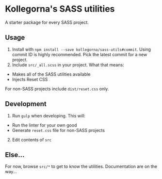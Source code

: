 # Kollegorna's SASS utilities

A starter package for every SASS project.

## Usage

1. Install with `npm install --save kollegorna/sass-utils#commit`. Using commit ID is highly recommended. Pick the latest commit for a new project.
2. Include `src/_all.scss` in your project. What that means:
  - Makes all of the SASS utilities available
  - Injects Reset CSS

For non-SASS projects include `dist/reset.css` only.

## Development

1. Run `gulp` when developing. This will:
  - Run the linter for your own good
  - Generate `reset.css` file for non-SASS projects

2. Edit contents of `src`

## Else...

For now, browse `src/*` to get to know the utilities. Documentation are on the way...
